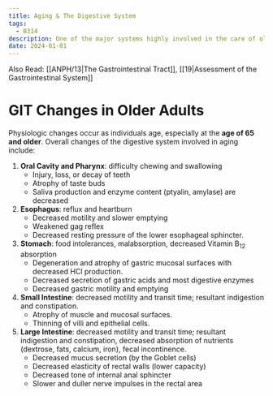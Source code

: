 ```yaml
---
title: Aging & The Digestive System
tags:
  - B314
description: One of the major systems highly involved in the care of older adults is the digestive system. It loses its ability to provide nutrition for the elderly, among other changes.
date: 2024-01-01
---
```

Also Read: [[ANPH/13|The Gastrointestinal Tract]], [[19|Assessment of the Gastrointestinal System]]
# GIT Changes in Older Adults
Physiologic changes occur as individuals age, especially at the **age of 65 and older**. Overall changes of the digestive system involved in aging include:
1. **Oral Cavity and Pharynx**: difficulty chewing and swallowing
	- Injury, loss, or decay of teeth
	- Atrophy of taste buds
	- Saliva production and enzyme content (ptyalin, amylase) are decreased
2. **Esophagus**: reflux and heartburn
	- Decreased motility and slower emptying
	- Weakened gag reflex
	- Decreased resting pressure of the lower esophageal sphincter.
3. **Stomach**: food intolerances, malabsorption, decreased Vitamin B<sub>12</sub> absorption
	- Degeneration and atrophy of gastric mucosal surfaces with decreased HCl production.
	- Decreased secretion of gastric acids and most digestive enzymes
	- Decreased gastric motility and emptying
4. **Small Intestine**: decreased motility and transit time; resultant indigestion and constipation.
	- Atrophy of muscle and mucosal surfaces.
	- Thinning of villi and epithelial cells.
5. **Large Intestine**: decreased motility and transit time; resultant indigestion and constipation, decreased absorption of nutrients (dextrose, fats, calcium, iron), fecal incontinence.
	- Decreased mucus secretion (by the Goblet cells)
	- Decreased elasticity of rectal walls (lower capacity)
	- Decreased tone of internal anal sphincter
	- Slower and duller nerve impulses in the rectal area